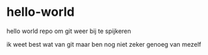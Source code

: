 # hello-world
hello world repo om git weer bij te spijkeren

ik weet best wat van git maar ben nog niet zeker genoeg van mezelf
